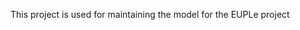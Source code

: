 This project is used for maintaining the model for the EUPLe project

<!---
euple/euple is a ✨ special ✨ repository because its `README.md` (this file) appears on your GitHub profile.
You can click the Preview link to take a look at your changes.
--->

